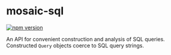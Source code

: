 # mosaic-sql

[![npm version](https://img.shields.io/npm/v/@uwdata/mosaic-sql.svg)](https://www.npmjs.com/package/@uwdata/mosaic-sql)

An API for convenient construction and analysis of SQL queries. Constructed `Query` objects coerce to SQL query strings.
